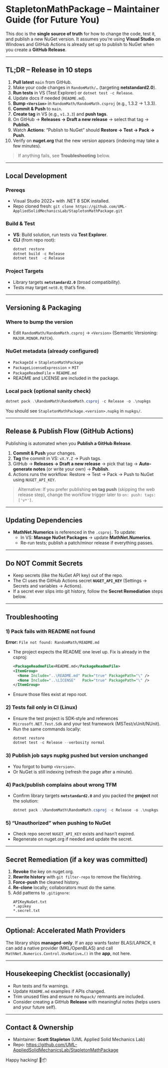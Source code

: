 # StapletonMathPackage – Maintainer Guide (for Future You)

This doc is the **single source of truth** for how to change the code, test it, and publish a new NuGet version. It assumes you’re using **Visual Studio** on Windows and GitHub Actions is already set up to publish to NuGet when you create a **GitHub Release**.

---

## TL;DR – Release in 10 steps
1. **Pull latest** `main` from GitHub.
2. Make your code changes in `RandomMath/…` (targeting **netstandard2.0**).
3. **Run tests** in VS (Test Explorer) or `dotnet test -c Release`.
4. Update docs if needed (`README.md`).
5. **Bump `<Version>`** in `RandomMath/RandomMath.csproj` (e.g., 1.3.2 → 1.3.3).
6. **Commit & Push** to `main`.
7. **Create tag** in VS (e.g., `v1.3.3`) and **push tags**.
8. On GitHub → **Releases → Draft a new release** → select that tag → **Publish**.
9. Watch **Actions**: “Publish to NuGet” should **Restore → Test → Pack → Push**.
10. Verify on **nuget.org** that the new version appears (indexing may take a few minutes).

> If anything fails, see **Troubleshooting** below.

---

## Local Development

### Prereqs
- Visual Studio 2022+ with .NET 8 SDK installed.
- Repo cloned fresh: `git clone https://github.com/UML-AppliedSolidMechanicsLab/StapletonMathPackage.git`

### Build & Test
- **VS**: Build solution, run tests via **Test Explorer**.
- **CLI** (from repo root):
  ```powershell
  dotnet restore
  dotnet build -c Release
  dotnet test  -c Release
  ```

### Project Targets
- Library targets **`netstandard2.0`** (broad compatibility).
- Tests may target `net8.0`; that’s fine.

---

## Versioning & Packaging

### Where to bump the version
- Edit `RandomMath/RandomMath.csproj` → `<Version>` (Semantic Versioning: `MAJOR.MINOR.PATCH`).

### NuGet metadata (already configured)
- `PackageId` = `StapletonMathPackage`
- `PackageLicenseExpression` = `MIT`
- `PackageReadmeFile` = `README.md`
- README and LICENSE are included in the package.

### Local pack (optional sanity check)
```powershell
dotnet pack .\RandomMath\RandomMath.csproj -c Release -o .\nupkgs
```
You should see `StapletonMathPackage.<version>.nupkg` in `nupkgs/`.

---

## Release & Publish Flow (GitHub Actions)

Publishing is automated when you **Publish a GitHub Release**.

1. **Commit & Push** your changes.
2. **Tag** the commit in VS: `vX.Y.Z` → Push tags.
3. GitHub → **Releases → Draft a new release** → pick that tag → **Auto-generate notes** (or write your own) → **Publish**.
4. Actions runs the workflow: Restore → Test → Pack → Push to NuGet using `NUGET_API_KEY`.

> Alternative: If you prefer publishing **on tag push** (skipping the web release step), change the workflow trigger later to `on: push: tags: ['v*']`.

---

## Updating Dependencies
- **MathNet.Numerics** is referenced in the `.csproj`. To update:
  - In VS: **Manage NuGet Packages** → update **MathNet.Numerics**.
  - Re-run tests; publish a patch/minor release if everything passes.

---

## Do **NOT** Commit Secrets
- Keep secrets (like the NuGet API key) out of the repo.
- The CI uses the GitHub Actions secret **`NUGET_API_KEY`** (Settings → Secrets and variables → Actions).
- If a secret ever slips into git history, follow the **Secret Remediation** steps below.

---

## Troubleshooting

### 1) Pack fails with **README not found**
**Error:** `File not found: RandomMath/README.md`
- The project expects the README one level up. Fix is already in the csproj:
  ```xml
  <PackageReadmeFile>README.md</PackageReadmeFile>
  <ItemGroup>
    <None Include="..\README.md" Pack="true" PackagePath="\" />
    <None Include="..\LICENSE"   Pack="true" PackagePath="\" />
  </ItemGroup>
  ```
- Ensure those files exist at repo root.

### 2) Tests fail only in CI (Linux)
- Ensure the test project is SDK-style and references `Microsoft.NET.Test.Sdk` and your test framework (MSTest/xUnit/NUnit).
- Run the same commands locally:
  ```powershell
  dotnet restore
  dotnet test -c Release --verbosity normal
  ```

### 3) Publish job says **nupkg pushed but version unchanged**
- You forgot to bump `<Version>`.
- Or NuGet is still indexing (refresh the page after a minute).

### 4) Pack/publish complains about wrong TFM
- Confirm library targets **`netstandard2.0`** and you packed the **project** not the solution:
  ```powershell
  dotnet pack .\RandomMath\RandomMath.csproj -c Release -o .\nupkgs
  ```

### 5) “Unauthorized” when pushing to NuGet
- Check repo secret `NUGET_API_KEY` exists and hasn’t expired.
- Regenerate on nuget.org if needed and update the secret.

---

## Secret Remediation (if a key was committed)
1. **Revoke** the key on nuget.org.
2. **Rewrite history** with `git filter-repo` to remove the file/string.
3. **Force-push** the cleaned history.
4. **Re-clone** locally; collaborators must do the same.
5. Add patterns to `.gitignore`:
   ```
   APIKeyNuGet.txt
   *.apikey
   *.secret.txt
   ```

---

## Optional: Accelerated Math Providers
The library ships **managed-only**. If an app wants faster BLAS/LAPACK, it can add a native provider (MKL/OpenBLAS) and call `MathNet.Numerics.Control.UseNative…()` in the **app**, not here.

---

## Housekeeping Checklist (occasionally)
- Run tests and fix warnings.
- Update `README.md` examples if APIs changed.
- Trim unused files and ensure no `Mapack/` remnants are included.
- Consider creating a GitHub **Release** with meaningful notes (helps users and your future self).

---

## Contact & Ownership
- Maintainer: **Scott Stapleton** (UML Applied Solid Mechanics Lab)
- Repo: https://github.com/UML-AppliedSolidMechanicsLab/StapletonMathPackage

Happy hacking! 🔧📦
